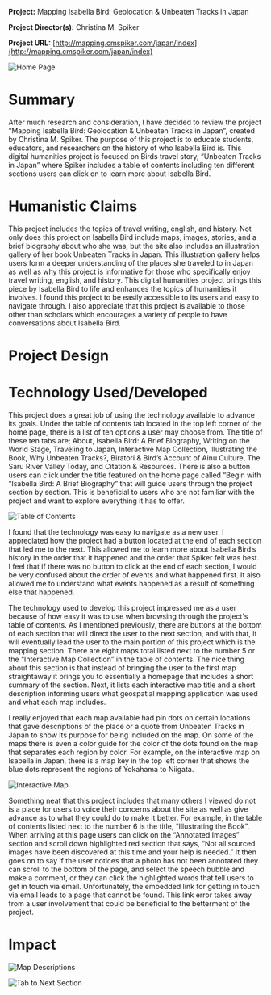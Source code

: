 **Project:**
Mapping Isabella Bird: Geolocation & Unbeaten Tracks in Japan

**Project Director(s):**
Christina M. Spiker 

**Project URL:**
[http://mapping.cmspiker.com/japan/index](http://mapping.cmspiker.com/japan/index)


![Home Page](https://kf-engl350.github.io/KF-engl350/Images/Reviewblogfour.png)

# Summary 
After much research and consideration, I have decided to review the project “Mapping Isabella Bird: Geolocation & Unbeaten Tracks in Japan”, created by Christina M. Spiker. The purpose of this project is to educate students, educators, and researchers on the history of who Isabella Bird is. This digital humanities project is focused on Birds travel story, “Unbeaten Tracks in Japan” where Spiker includes a table of contents including ten different sections users can click on to learn more about Isabella Bird. 

# Humanistic Claims
This project includes the topics of travel writing, english, and history. Not only does this project on Isabella Bird include maps, images, stories, and a brief biography about who she was, but the site also includes an illustration gallery of her book Unbeaten Tracks in Japan. This illustration gallery helps users form a deeper understanding of the places she traveled to in Japan as well as why this project is informative for those who specifically enjoy travel writing, english, and history. This digital humanities project brings this piece by Isabella Bird to life and enhances the topics of humanities it involves. I found this project to be easily accessible to its users and easy to navigate through. I also appreciate that this project is available to those other than scholars which encourages a variety of people to have conversations about Isabella Bird.

# Project Design 

# Technology Used/Developed
This project does a great job of using the technology available to advance its goals. Under the table of contents tab located in the top left corner of the home page, there is a list of ten options a user may choose from. The title of these ten tabs are; About, Isabella Bird: A Brief Biography, Writing on the World Stage, Traveling to Japan, Interactive Map Collection, Illustrating the Book, Why Unbeaten Tracks?, Biratori & Bird’s Account of Ainu Culture, The Saru River Valley Today, and Citation & Resources. There is also a button users can click under the title featured on the home page called “Begin with “Isabella Bird: A Brief Biography” that will guide users through the project section by section. This is beneficial to users who are not familiar with the project and want to explore everything it has to offer. 

![Table of Contents](https://kf-engl350.github.io/KF-engl350/Images/ReviewBlogtwo.png)

I found that the technology was easy to navigate as a new user. I appreciated how the project had a button located at the end of each section that led me to the next. This allowed me to learn more about Isabella Bird’s history in the order that it happened and the order that Spiker felt was best. I feel that if there was no button to click at the end of each section, I would be very confused about the order of events and what happened first. It also allowed me to understand what events happened as a result of something else that happened. 

The technology used to develop this project impressed me as a user because of how easy it was to use when browsing through the project's table of contents. As I mentioned previously, there are buttons at the bottom of each section that will direct the user to the next section, and with that, it will eventually lead the user to the main portion of this project which is the mapping section. There are eight maps total listed next to the number 5 or the “Interactive Map Collection” in the table of contents. The nice thing about this section is that instead of bringing the user to the first map straightaway it brings you to essentially a homepage that includes a short summary of the section. Next, it lists each interactive map title and a short description informing users what geospatial mapping application was used and what each map includes. 

I really enjoyed that each map available had pin dots on certain locations that gave descriptions of the place or a quote from Unbeaten Tracks in Japan to show its purpose for being included on the map. On some of the maps there is even a color guide for the color of the dots found on the map that separates each region by color. For example, on the interactive map on Isabella in Japan, there is a map key in the top left corner that shows the blue dots represent the regions of Yokahama to Niigata. 

![Interactive Map](https://kf-engl350.github.io/KF-engl350/Images/Reviewblogfive.png)

Something neat that this project includes that many others I viewed do not is a place for users to voice their concerns about the site as well as give advance as to what they could do to make it better. For example, in the table of contents listed next to the number 6 is the title, “Illustrating the Book”. When arriving at this page users can click on the “Annotated Images” section and scroll down highlighted red section that says, “Not all sourced images have been discovered at this time and your help is needed.” It then goes on to say if the user notices that a photo has not been annotated they can scroll to the bottom of the page, and select the speech bubble and make a comment, or they can click the highlighted words that tell users to get in touch via email. Unfortunately, the embedded link for getting in touch via email leads to a page that cannot be found. This link error takes away from a user involvement that could be beneficial to the betterment of the project. 




# Impact

![Map Descriptions](https://kf-engl350.github.io/KF-engl350/Images/ReviewBlog.png)

![Tab to Next Section](https://kf-engl350.github.io/KF-engl350/Images/Reviewblogthree.png)





